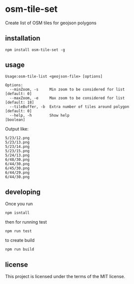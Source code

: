# osm-tile-set
Create list of OSM tiles for geojson polygons
## installation

```
npm install osm-tile-set -g
```

## usage
```
Usage:osm-tile-list <geojson-file> [options]

Options:
  --minZoom, -s     Min zoom to be considered for list              [default: 0]
  --maxZoom, -e     Max zoom to be considered for list             [default: 18]
  --tileBuffer, -b  Extra number of tiles around polygon            [default: 0]
  --help, -h        Show help                                          [boolean]
```
Output like:
```
5/23/12.png
5/23/13.png
5/23/14.png
5/23/15.png
5/24/13.png
6/48/30.png
6/44/30.png
6/45/30.png
6/44/29.png
6/44/30.png
``` 
## developing
Once you run
 
```npm isntall```

then for running test 

```npm run test```

to create build

```npm run build```

## license
This project is licensed under the terms of the MIT license.
